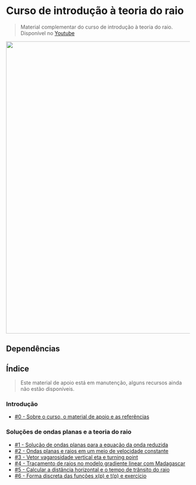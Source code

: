 # Curso de introdução à teoria do raio

> Material complementar do curso de introdução à teoria do raio. Disponível no [Youtube](https://www.youtube.com/watch?v=M54LPfdrBPQ&list=PLLCFxfe9wkl_wQBwijV28lyQP7vddB9RN)

<img src="https://github.com/Geofisicando/introducao-teoria-raio/blob/master/teoria_raio.png" width="800">

## Dependências

## Índice
> Este material de apoio está em manutenção, alguns recursos ainda não estão disponíveis.

### Introdução
  - [#0 - Sobre o curso, o material de apoio e as referências](https://github.com/Geofisicando/introducao-teoria-raio/tree/master/intro#aula-0---sobre-o-curso-o-material-de-apoio-e-as-refer%C3%AAncias)

### Soluções de ondas planas e a teoria do raio
  - [#1 - Solução de ondas planas para a equação da onda reduzida](https://github.com/Geofisicando/introducao-teoria-raio/tree/master/modeloOndasPlanas)
  - [#2 - Ondas planas e raios em um meio de velocidade constante](https://github.com/Geofisicando/introducao-teoria-raio/tree/master/modeloOndasPlanas)
  - [#3 - Vetor vagarosidade vertical eta e turning point](https://github.com/Geofisicando/introducao-teoria-raio/tree/master/modeloOndasPlanas)
  - [#4 - Traçamento de raios no modelo gradiente linear com Madagascar](https://github.com/Geofisicando/introducao-teoria-raio/tree/master/lab)
  - [#5 - Calcular a distância horizontal e o tempo de trânsito do raio](https://github.com/Geofisicando/introducao-teoria-raio/tree/master/modeloOndasPlanas)
  - [#6 - Forma discreta das funções x(p) e t(p) e exercício](https://github.com/Geofisicando/introducao-teoria-raio/tree/master/modeloPilhaDeCamadasPlanas)





